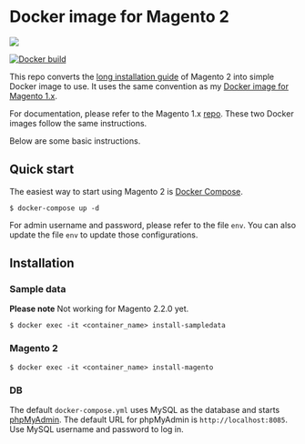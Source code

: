 # Docker image for Magento 2

[![](https://images.microbadger.com/badges/image/alexcheng/magento2.svg)](http://microbadger.com/images/alexcheng/magento2)

[![Docker build](http://dockeri.co/image/alexcheng/magento2)](https://hub.docker.com/r/alexcheng/magento2/)

This repo converts the [long installation guide](http://devdocs.magento.com/guides/v1.0/install-gde/bk-install-guide.html) of Magento 2 into simple Docker image to use. It uses the same convention as my [Docker image for Magento 1.x](https://github.com/alexcheng1982/docker-magento).

For documentation, please refer to the Magento 1.x [repo](https://github.com/alexcheng1982/docker-magento). These two Docker images follow the same instructions. 

Below are some basic instructions.

## Quick start

The easiest way to start using Magento 2 is [Docker Compose](https://docs.docker.com/compose/).

~~~
$ docker-compose up -d
~~~

For admin username and password, please refer to the file `env`. You can also update the file `env` to update those configurations.

## Installation

### Sample data

**Please note** Not working for Magento 2.2.0 yet.

~~~
$ docker exec -it <container_name> install-sampledata
~~~

### Magento 2

~~~
$ docker exec -it <container_name> install-magento
~~~

### DB

The default `docker-compose.yml` uses MySQL as the database and starts [phpMyAdmin](https://www.phpmyadmin.net/). The default URL for phpMyAdmin is `http://localhost:8085`. Use MySQL username and password to log in.